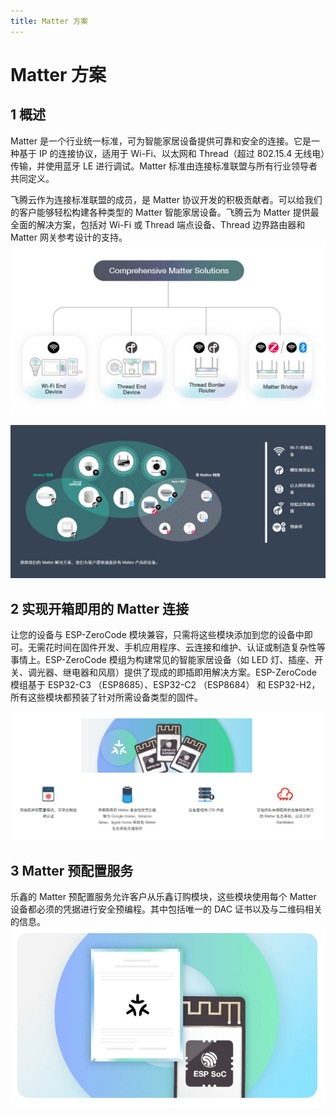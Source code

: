```yaml
---
title: Matter 方案
---
```


# Matter 方案

## 1 概述
Matter 是一个行业统一标准，可为智能家居设备提供可靠和安全的连接。它是一种基于 IP 的连接协议，适用于 Wi-Fi、以太网和 Thread（超过 802.15.4 无线电）传输，并使用蓝牙 LE 进行调试。Matter 标准由连接标准联盟与所有行业领导者共同定义。

飞腾云作为连接标准联盟的成员，是 Matter 协议开发的积极贡献者。可以给我们的客户能够轻松构建各种类型的 Matter 智能家居设备。飞腾云为 Matter 提供最全面的解决方案，包括对 Wi-Fi 或 Thread 端点设备、Thread 边界路由器和 Matter 网关参考设计的支持。
![tupian](../../assets/images/matter/overview.png)

![可提供设备关系](../../assets/images/matter/产品提供设备图.png)

## 2 实现开箱即用的 Matter 连接

让您的设备与 ESP-ZeroCode 模块兼容，只需将这些模块添加到您的设备中即可。无需花时间在固件开发、手机应用程序、云连接和维护、认证或制造复杂性等事情上。ESP-ZeroCode 模组为构建常见的智能家居设备（如 LED 灯、插座、开关、调光器、继电器和风扇）提供了现成的即插即用解决方案。ESP-ZeroCode 模组基于 ESP32-C3 （ESP8685）、ESP32-C2 （ESP8684） 和 ESP32-H2，所有这些模块都预装了针对所需设备类型的固件。

![产品特点](../../assets/images/matter/特点.png)


## 3 Matter 预配置服务
乐鑫的 Matter 预配置服务允许客户从乐鑫订购模块，这些模块使用每个 Matter 设备都必须的凭据进行安全预编程。其中包括唯一的 DAC 证书以及与二维码相关的信息。
![配置服务](../../assets/images/matter/配置服务.png)